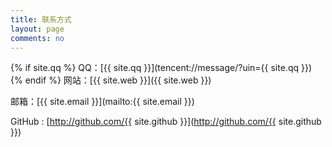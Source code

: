 ```yaml
---
title: 联系方式
layout: page
comments: no
---
```


{% if site.qq %}
QQ：[{{ site.qq }}](tencent://message/?uin={{ site.qq }})
{% endif %}
网站：[{{ site.web }}]({{ site.web }})

邮箱：[{{ site.email }}](mailto:{{ site.email }})

GitHub : [http://github.com/{{ site.github }}](http://github.com/{{ site.github }})

